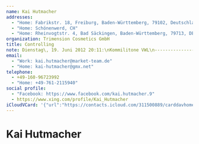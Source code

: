 ```yaml
---
name: Kai Hutmacher
addresses:
  - "Home: Fabrikstr. 18, Freiburg, Baden-Württemberg, 79102, Deutschland"
  - "Home: Schönenwerd, CH"
  - "Home: Rheinvogtstr. 4, Bad Säckingen, Baden-Württemberg, 79713, DE"
organization: Trimension Cosmetics GmbH
title: Controlling
note: Dienstag\, 19. Juni 2012 20:11:\nKommilitone VWL\n------------------------------------------------------------------\nKommilitone VWL
email:
  - "Work: kai.hutmacher@market-team.de"
  - "Home: kai-hutmacher@gmx.net"
telephone:
  - +49-160-96723992
  - "Home: +49-761-2115940"
social profile:
  - "Facebook: https://www.facebook.com/kai.hutmacher.9"
  - https://www.xing.com/profile/Kai_Hutmacher
iCloudVCard: '{"url":"https://contacts.icloud.com/311500889/carddavhome/card/1B7524C3-B475-471C-8C2A-B175DEF34A47.vcf","etag":"\"kmfha0p5\"","data":"BEGIN:VCARD\r\nVERSION:3.0\r\nFN:\r\nN:Hutmacher;Kai;;;\r\nUID:AD3A3C53-C290-4BA6-A30A-EF64189BF780\r\nADR;TYPE=HOME:;;Fabrikstr. 18;Freiburg;Baden-Württemberg;79102;Deutschland;\r\nADR;TYPE=HOME:;;;Schönenwerd;;;CH;\r\nADR;TYPE=HOME:;;Rheinvogtstr. 4;Bad Säckingen;Baden-Württemberg;79713;DE;\r\nitem0.X-ABLABEL:xing\r\nitem1.X-ABLABEL:Home\r\nPRODID:ez-vcard 0.9.13-fc\r\nREV:2025-04-03T22:07:56Z\r\nORG:Trimension Cosmetics GmbH;\r\nTITLE:Controlling\r\nNOTE:Dienstag\\, 19. Juni 2012 20:11:\\nKommilitone VWL\\n--------------------\r\n ----------------------------------------------\\nKommilitone VWL\r\nEMAIL;TYPE=WORK:kai.hutmacher@market-team.de\r\nEMAIL;TYPE=HOME:kai-hutmacher@gmx.net\r\nPHOTO;VALUE=uri:https://d2ojpxxtu63wzl.cloudfront.net/static/23d8be7bc0ce5c\r\n 755260ea8acb6df97b_585f05fc612a7545ba97c92f91d0fd1861468109b717711b65224c5f\r\n f5e04ef8\r\nTEL;TYPE=CELL:+49-160-96723992\r\nTEL;TYPE=HOME:+49-761-2115940\r\nX-SOCIALPROFILE;TYPE=facebook;X-USER=kai.hutmacher.9;X-USERID=1000002507222\r\n 10;X-DISPLAYNAME=Kay Hutlacher:https://www.facebook.com/kai.hutmacher.9\r\nitem0.X-SOCIALPROFILE;X-USER=Kai_Hutmacher:https://www.xing.com/profile/Kai\r\n _Hutmacher\r\nEND:VCARD"}'
---
```

# Kai Hutmacher